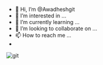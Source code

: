 - 👋 Hi, I’m @Awadheshgit
- 👀 I’m interested in ...
- 🌱 I’m currently learning ...
- 💞️ I’m looking to collaborate on ...
- 📫 How to reach me ...
- 

<!---
Awadheshgit/Awadheshgit is a ✨ special ✨ repository because its `README.md` (this file) appears on your GitHub profile.
You can click the Preview link to take a look at your changes.
--->
![git](https://user-images.githubusercontent.com/49000052/124582360-93f56080-de6f-11eb-992f-e9dd7ec9f469.jpg)

